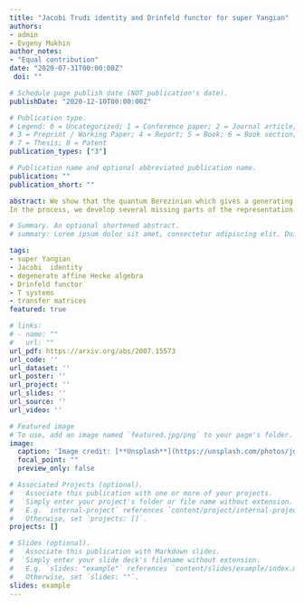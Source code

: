 ```yaml
---
title: "Jacobi Trudi identity and Drinfeld functor for super Yangian"
authors:
- admin
- Evgeny Mukhin
author_notes:
- "Equal contribution"
date: "2020-07-31T00:00:00Z"
 doi: ""

# Schedule page publish date (NOT publication's date).
publishDate: "2020-12-10T00:00:00Z"

# Publication type.
# Legend: 0 = Uncategorized; 1 = Conference paper; 2 = Journal article;
# 3 = Preprint / Working Paper; 4 = Report; 5 = Book; 6 = Book section;
# 7 = Thesis; 8 = Patent
publication_types: ["3"]

# Publication name and optional abbreviated publication name.
publication: ""
publication_short: ""

abstract: We show that the quantum Berezinian which gives a generating function of the integrals of motions of XXX spin chains associated to super Yangian can be written as a ratio of two difference operators of orders m and n whose coefficients are ratios of transfer matrices corresponding to explicit skew Young diagrams.
In the process, we develop several missing parts of the representation theory of super Yangian such as character theory, Jacobi Trudi identity, Drinfeld functor, extended systems, Harish Chandra map.

# Summary. An optional shortened abstract.
# summary: Lorem ipsum dolor sit amet, consectetur adipiscing elit. Duis posuere tellus ac convallis placerat. Proin tincidunt magna sed ex sollicitudin condimentum.

tags: 
- super Yangian
- Jacobi  identity
- degenerate affine Hecke algebra
- Drinfeld functor
- T systems
- transfer matrices
featured: true

# links:
# - name: ""
#   url: ""
url_pdf: https://arxiv.org/abs/2007.15573
url_code: ''
url_dataset: ''
url_poster: ''
url_project: ''
url_slides: ''
url_source: ''
url_video: ''

# Featured image
# To use, add an image named `featured.jpg/png` to your page's folder. 
image:
  caption: 'Image credit: [**Unsplash**](https://unsplash.com/photos/jdD8gXaTZsc)'
  focal_point: ""
  preview_only: false

# Associated Projects (optional).
#   Associate this publication with one or more of your projects.
#   Simply enter your project's folder or file name without extension.
#   E.g. `internal-project` references `content/project/internal-project/index.md`.
#   Otherwise, set `projects: []`.
projects: []

# Slides (optional).
#   Associate this publication with Markdown slides.
#   Simply enter your slide deck's filename without extension.
#   E.g. `slides: "example"` references `content/slides/example/index.md`.
#   Otherwise, set `slides: ""`.
slides: example
---
```


